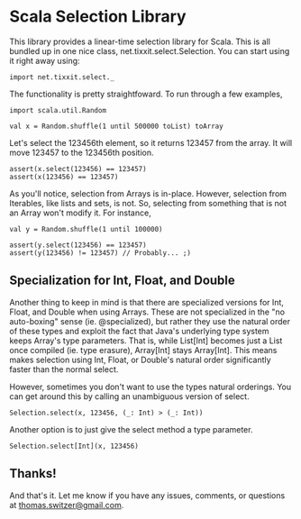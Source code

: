 Scala Selection Library
=======================

This library provides a linear-time selection library for Scala. This is all
bundled up in one nice class, net.tixxit.select.Selection. You can start
using it right away using:

	import net.tixxit.select._

The functionality is pretty straightfoward. To run through a few examples,

	import scala.util.Random
	
	val x = Random.shuffle(1 until 500000 toList) toArray

Let's select the 123456th element, so it returns 123457 from the array. It
will move 123457 to the 123456th position.

	assert(x.select(123456) == 123457)
	assert(x(123456) == 123457)

As you'll notice, selection from Arrays is in-place. However, selection from
Iterables, like lists and sets, is not. So, selecting from something that is
not an Array won't modify it. For instance,

	val y = Random.shuffle(1 until 100000)

	assert(y.select(123456) == 123457)
	assert(y(123456) != 123457)	// Probably... ;)

Specialization for Int, Float, and Double
-----------------------------------------

Another thing to keep in mind is that there are specialized versions for Int,
Float, and Double when using Arrays. These are not specialized in the "no
auto-boxing" sense (ie. @specialized), but rather they use the natural order
of these types and exploit the fact that Java's underlying type system keeps
Array's type parameters. That is, while List[Int] becomes just a List once
compiled (ie. type erasure), Array[Int] stays Array[Int]. This means makes
selection using Int, Float, or Double's natural order significantly faster
than the normal select.

However, sometimes you don't want to use the types natural orderings. You can
get around this by calling an unambiguous version of select.

	Selection.select(x, 123456, (_: Int) > (_: Int))

Another option is to just give the select method a type parameter.

	Selection.select[Int](x, 123456)

Thanks!
-------

And that's it. Let me know if you have any issues, comments, or questions
at thomas.switzer@gmail.com.
